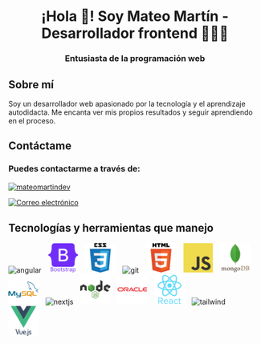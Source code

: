 <!---### Hola!
<h1> ¡Hola 👋! Soy Mateo Martín - Desarrollador web 👨🏻‍💻</h1>
<h3> Entusiasta de la programación web</h3>

MateoMartindev/MateoMartindev is a ✨ special ✨ repository because its `README.md` (this file) appears on your GitHub profile.
You can click the Preview link to take a look at your changes.

<img src="https://iconos8.es/icon/108784/javascript.png" alt="JavaScript"> --->

<h1 align="center">¡Hola 👋! Soy Mateo Martín - Desarrollador frontend 👨🏻‍💻</h1>
<h3 align="center">Entusiasta de la programación web</h3>

## Sobre mí
Soy un desarrollador web apasionado por la tecnología y el aprendizaje autodidacta. Me encanta ver mis propios resultados y seguir aprendiendo en el proceso.

## Contáctame

<h3 align="left">Puedes contactarme a través de:</h3>
<p align="left">
<a href="https://linkedin.com/in/mateomartindev" target="blank"><img align="center" src="https://raw.githubusercontent.com/rahuldkjain/github-profile-readme-generator/master/src/images/icons/Social/linked-in-alt.svg" alt="mateomartindev" height="30" width="40" /></a>
</p>

[![Correo electrónico](https://img.shields.io/badge/Correo%20electrónico-mateomdev7%40gmail.com-green)](mailto:mateomdev7@gmail.com)

## Tecnologías y herramientas que manejo

<div align="left">
    <a href="https://angular.io" target="_blank" rel="noreferrer" style="text-decoration: none !important;"> <img src="https://angular.io/assets/images/logos/angular/angular.svg" alt="angular" width="60" height="60" style="margin-right: 10px;"/> </a>
    <a href="https://getbootstrap.com" target="_blank" rel="noreferrer" style="text-decoration: none;"> <img src="https://raw.githubusercontent.com/devicons/devicon/master/icons/bootstrap/bootstrap-plain-wordmark.svg" alt="bootstrap" width="60" height="60" style="margin-right: 10px;"/> </a>
    <a href="https://www.w3schools.com/css/" target="_blank" rel="noreferrer" style="text-decoration: none;"> <img src="https://raw.githubusercontent.com/devicons/devicon/master/icons/css3/css3-original-wordmark.svg" alt="css3" width="60" height="60" style="margin-right: 10px;"/> </a>
    <a href="https://git-scm.com/" target="_blank" rel="noreferrer" style="text-decoration: none;"> <img src="https://www.vectorlogo.zone/logos/git-scm/git-scm-icon.svg" alt="git" width="60" height="60" style="margin-right: 10px;"/> </a>
    <a href="https://www.w3.org/html/" target="_blank" rel="noreferrer" style="text-decoration: none;"> <img src="https://raw.githubusercontent.com/devicons/devicon/master/icons/html5/html5-original-wordmark.svg" alt="html5" width="60" height="60" style="margin-right: 10px;"/> </a>
    <a href="https://developer.mozilla.org/en-US/docs/Web/JavaScript" target="_blank" rel="noreferrer" style="text-decoration: none;"> <img src="https://raw.githubusercontent.com/devicons/devicon/master/icons/javascript/javascript-original.svg" alt="javascript" width="60" height="60" style="margin-right: 10px;"/> </a>
    <a href="https://www.mongodb.com/" target="_blank" rel="noreferrer" style="text-decoration: none;"> <img src="https://raw.githubusercontent.com/devicons/devicon/master/icons/mongodb/mongodb-original-wordmark.svg" alt="mongodb" width="60" height="60" style="margin-right: 10px;"/> </a>
    <a href="https://www.mysql.com/" target="_blank" rel="noreferrer" style="text-decoration: none;"> <img src="https://raw.githubusercontent.com/devicons/devicon/master/icons/mysql/mysql-original-wordmark.svg" alt="mysql" width="60" height="60" style="margin-right: 10px;"/> </a>
    <a href="https://nextjs.org/" target="_blank" rel="noreferrer" style="text-decoration: none;"> <img src="https://cdn.worldvectorlogo.com/logos/nextjs-2.svg" alt="nextjs" width="60" height="60" style="margin-right: 10px;"/> </a>
    <a href="https://nodejs.org" target="_blank" rel="noreferrer" style="text-decoration: none;"> <img src="https://raw.githubusercontent.com/devicons/devicon/master/icons/nodejs/nodejs-original-wordmark.svg" alt="nodejs" width="60" height="60" style="margin-right: 10px;"/> </a>
    <a href="https://www.oracle.com/" target="_blank" rel="noreferrer" style="text-decoration: none;"> <img src="https://raw.githubusercontent.com/devicons/devicon/master/icons/oracle/oracle-original.svg" alt="oracle" width="60" height="60" style="margin-right: 10px;"/> </a>
    <a href="https://reactjs.org/" target="_blank" rel="noreferrer" style="text-decoration: none;"> <img src="https://raw.githubusercontent.com/devicons/devicon/master/icons/react/react-original-wordmark.svg" alt="react" width="60" height="60" style="margin-right: 10px;"/> </a>
    <a href="https://tailwindcss.com/" target="_blank" rel="noreferrer" style="text-decoration: none;"> <img src="https://www.vectorlogo.zone/logos/tailwindcss/tailwindcss-icon.svg" alt="tailwind" width="60" height="60" style="margin-right: 10px;"/> </a>
    <a href="https://vuejs.org/" target="_blank" rel="noreferrer" style="text-decoration: none;"> <img src="https://raw.githubusercontent.com/devicons/devicon/master/icons/vuejs/vuejs-original-wordmark.svg" alt="vuejs" width="60" height="60" style="margin-right: 10px;"/> </a>
</div>
